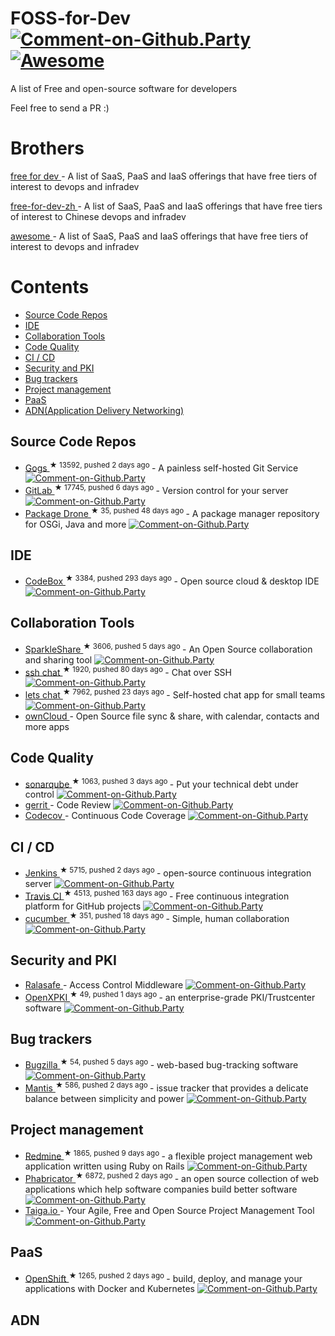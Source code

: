 <h1>
 FOSS-for-Dev
 <a href="https://github.party/item?id=107">
  <img alt="Comment-on-Github.Party" src="https://img.shields.io/badge/Comment%20on-Github.Party-yellow.svg"/>
 </a>
 <a href="https://github.com/sindresorhus/awesome">
  <img alt="Awesome" src="https://cdn.rawgit.com/sindresorhus/awesome/d7305f38d29fed78fa85652e3a63e154dd8e8829/media/badge.svg"/>
 </a>
</h1>
<p>
 A list of Free and open-source software for developers
</p>
<p>
 Feel free to send a PR :)
</p>
<h1>
 Brothers
</h1>
<p>
 <a href="https://github.com/ripienaar/free-for-dev">
  free for dev
 </a>
 - A list of SaaS, PaaS and IaaS offerings that have free tiers of interest to devops and infradev
</p>
<p>
 <a href="https://github.com/qinghuaiorg/free-for-dev-zh">
  free-for-dev-zh
 </a>
 - A list of SaaS, PaaS and IaaS offerings that have free tiers of interest to Chinese devops and infradev
</p>
<p>
 <a href="https://github.com/sindresorhus/awesome">
  awesome
 </a>
 - A list of SaaS, PaaS and IaaS offerings that have free tiers of interest to devops and infradev
</p>
<h1>
 Contents
</h1>
<ul>
 <li>
  <a href="#source-code-repos">
   Source Code Repos
  </a>
 </li>
 <li>
  <a href="#ide">
   IDE
  </a>
 </li>
 <li>
  <a href="#collaboration-tools">
   Collaboration Tools
  </a>
 </li>
 <li>
  <a href="#code-quality">
   Code Quality
  </a>
 </li>
 <li>
  <a href="#ci--cd">
   CI / CD
  </a>
 </li>
 <li>
  <a href="#security-and-pki">
   Security and PKI
  </a>
 </li>
 <li>
  <a href="#bug-trackers">
   Bug trackers
  </a>
 </li>
 <li>
  <a href="#project-management">
   Project management
  </a>
 </li>
 <li>
  <a href="#paas">
   PaaS
  </a>
 </li>
 <li>
  <a href="#adn">
   ADN(Application Delivery Networking)
  </a>
 </li>
</ul>
<h2>
 Source Code Repos
</h2>
<ul>
 <li>
  <a href="https://github.com/gogits/gogs">
   Gogs
  </a>
  <sup>
   &#9733 13592, pushed 2 days ago
  </sup>
  - A painless self-hosted Git Service
  <a href="https://github.party/item?id=14">
   <img alt="Comment-on-Github.Party" src="https://img.shields.io/badge/Comment%20on-Github.Party-yellow.svg"/>
  </a>
 </li>
 <li>
  <a href="https://github.com/gitlabhq/gitlabhq">
   GitLab
  </a>
  <sup>
   &#9733 17745, pushed 6 days ago
  </sup>
  - Version control for your server
  <a href="https://github.party/item?id=91">
   <img alt="Comment-on-Github.Party" src="https://img.shields.io/badge/Comment%20on-Github.Party-yellow.svg"/>
  </a>
 </li>
 <li>
  <a href="https://github.com/ctron/package-drone">
   Package Drone
  </a>
  <sup>
   &#9733 35, pushed 48 days ago
  </sup>
  - A package manager repository for OSGi, Java and more
  <a href="https://github.party/item?id=113">
   <img alt="Comment-on-Github.Party" src="https://img.shields.io/badge/Comment%20on-Github.Party-yellow.svg"/>
  </a>
 </li>
</ul>
<h2>
 IDE
</h2>
<ul>
 <li>
  <a href="https://github.com/CodeboxIDE/codebox">
   CodeBox
  </a>
  <sup>
   &#9733 3384, pushed 293 days ago
  </sup>
  - Open source cloud & desktop IDE
  <a href="https://github.party/item?id=103">
   <img alt="Comment-on-Github.Party" src="https://img.shields.io/badge/Comment%20on-Github.Party-yellow.svg"/>
  </a>
 </li>
</ul>
<h2>
 Collaboration Tools
</h2>
<ul>
 <li>
  <a href="https://github.com/hbons/SparkleShare">
   SparkleShare
  </a>
  <sup>
   &#9733 3606, pushed 5 days ago
  </sup>
  - An Open Source collaboration and sharing tool
  <a href="https://github.party/item?id=94">
   <img alt="Comment-on-Github.Party" src="https://img.shields.io/badge/Comment%20on-Github.Party-yellow.svg"/>
  </a>
 </li>
 <li>
  <a href="https://github.com/shazow/ssh-chat">
   ssh chat
  </a>
  <sup>
   &#9733 1920, pushed 80 days ago
  </sup>
  - Chat over SSH
  <a href="https://github.party/item?id=75">
   <img alt="Comment-on-Github.Party" src="https://img.shields.io/badge/Comment%20on-Github.Party-yellow.svg"/>
  </a>
 </li>
 <li>
  <a href="https://github.com/sdelements/lets-chat">
   lets chat
  </a>
  <sup>
   &#9733 7962, pushed 23 days ago
  </sup>
  - Self-hosted chat app for small teams
  <a href="https://github.party/item?id=92">
   <img alt="Comment-on-Github.Party" src="https://img.shields.io/badge/Comment%20on-Github.Party-yellow.svg"/>
  </a>
 </li>
 <li>
  <a href="https://owncloud.org">
   ownCloud
  </a>
  - Open Source file sync & share, with calendar, contacts and more apps
 </li>
</ul>
<h2>
 Code Quality
</h2>
<ul>
 <li>
  <a href="https://github.com/SonarSource/sonarqube">
   sonarqube
  </a>
  <sup>
   &#9733 1063, pushed 3 days ago
  </sup>
  - Put your technical debt under control
  <a href="https://github.party/item?id=96">
   <img alt="Comment-on-Github.Party" src="https://img.shields.io/badge/Comment%20on-Github.Party-yellow.svg"/>
  </a>
 </li>
 <li>
  <a href="https://gerrit.googlesource.com/">
   gerrit
  </a>
  - Code Review
  <a href="https://github.party/item?id=97">
   <img alt="Comment-on-Github.Party" src="https://img.shields.io/badge/Comment%20on-Github.Party-yellow.svg"/>
  </a>
 </li>
 <li>
  <a href="https://codecov.io/">
   Codecov
  </a>
  - Continuous Code Coverage
  <a href="https://github.party/item?id=137">
   <img alt="Comment-on-Github.Party" src="https://img.shields.io/badge/Comment%20on-Github.Party-yellow.svg"/>
  </a>
 </li>
</ul>
<h2>
 CI / CD
</h2>
<ul>
 <li>
  <a href="https://github.com/jenkinsci/jenkins">
   Jenkins
  </a>
  <sup>
   &#9733 5715, pushed 2 days ago
  </sup>
  - open-source continuous integration server
  <a href="https://github.party/item?id=101">
   <img alt="Comment-on-Github.Party" src="https://img.shields.io/badge/Comment%20on-Github.Party-yellow.svg"/>
  </a>
 </li>
 <li>
  <a href="https://github.com/travis-ci/travis-ci">
   Travis CI
  </a>
  <sup>
   &#9733 4513, pushed 163 days ago
  </sup>
  - Free continuous integration platform for GitHub projects
  <a href="https://github.party/item?id=102">
   <img alt="Comment-on-Github.Party" src="https://img.shields.io/badge/Comment%20on-Github.Party-yellow.svg"/>
  </a>
 </li>
 <li>
  <a href="https://github.com/cucumber/cucumber">
   cucumber
  </a>
  <sup>
   &#9733 351, pushed 18 days ago
  </sup>
  - Simple, human collaboration
  <a href="https://github.party/item?id=93">
   <img alt="Comment-on-Github.Party" src="https://img.shields.io/badge/Comment%20on-Github.Party-yellow.svg"/>
  </a>
 </li>
</ul>
<h2>
 Security and PKI
</h2>
<ul>
 <li>
  <a href="http://sourceforge.net/projects/ralasafe/">
   Ralasafe
  </a>
  - Access Control Middleware
  <a href="https://github.party/item?id=98">
   <img alt="Comment-on-Github.Party" src="https://img.shields.io/badge/Comment%20on-Github.Party-yellow.svg"/>
  </a>
 </li>
 <li>
  <a href="https://github.com/openxpki/openxpki">
   OpenXPKI
  </a>
  <sup>
   &#9733 49, pushed 1 days ago
  </sup>
  - an enterprise-grade PKI/Trustcenter software
  <a href="https://github.party/item?id=99">
   <img alt="Comment-on-Github.Party" src="https://img.shields.io/badge/Comment%20on-Github.Party-yellow.svg"/>
  </a>
 </li>
</ul>
<h2>
 Bug trackers
</h2>
<ul>
 <li>
  <a href="https://github.com/bugzilla/bugzilla">
   Bugzilla
  </a>
  <sup>
   &#9733 54, pushed 5 days ago
  </sup>
  - web-based bug-tracking software
  <a href="https://github.party/item?id=104">
   <img alt="Comment-on-Github.Party" src="https://img.shields.io/badge/Comment%20on-Github.Party-yellow.svg"/>
  </a>
 </li>
 <li>
  <a href="https://github.com/mantisbt/mantisbt">
   Mantis
  </a>
  <sup>
   &#9733 586, pushed 2 days ago
  </sup>
  - issue tracker that provides a delicate balance between simplicity and power
  <a href="https://github.party/item?id=106">
   <img alt="Comment-on-Github.Party" src="https://img.shields.io/badge/Comment%20on-Github.Party-yellow.svg"/>
  </a>
 </li>
</ul>
<h2>
 Project management
</h2>
<ul>
 <li>
  <a href="https://github.com/redmine/redmine">
   Redmine
  </a>
  <sup>
   &#9733 1865, pushed 9 days ago
  </sup>
  - a flexible project management web application written using Ruby on Rails
  <a href="https://github.party/item?id=105">
   <img alt="Comment-on-Github.Party" src="https://img.shields.io/badge/Comment%20on-Github.Party-yellow.svg"/>
  </a>
 </li>
 <li>
  <a href="https://github.com/phacility/phabricator">
   Phabricator
  </a>
  <sup>
   &#9733 6872, pushed 2 days ago
  </sup>
  - an open source collection of web applications which help software companies build better software
  <a href="https://github.party/item?id=109">
   <img alt="Comment-on-Github.Party" src="https://img.shields.io/badge/Comment%20on-Github.Party-yellow.svg"/>
  </a>
 </li>
 <li>
  <a href="https://github.com/taigaio">
   Taiga.io
  </a>
  - Your Agile, Free and Open Source Project Management Tool
  <a href="https://github.party/item?id=110">
   <img alt="Comment-on-Github.Party" src="https://img.shields.io/badge/Comment%20on-Github.Party-yellow.svg"/>
  </a>
 </li>
</ul>
<h2>
 PaaS
</h2>
<ul>
 <li>
  <a href="https://github.com/openshift/origin">
   OpenShift
  </a>
  <sup>
   &#9733 1265, pushed 2 days ago
  </sup>
  - build, deploy, and manage your applications with Docker and Kubernetes
  <a href="https://github.party/item?id=100">
   <img alt="Comment-on-Github.Party" src="https://img.shields.io/badge/Comment%20on-Github.Party-yellow.svg"/>
  </a>
 </li>
</ul>
<h2>
 ADN
</h2>
